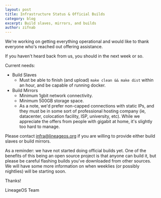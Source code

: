 ```yaml
---
layout: post
title: Infrastructure Status & Official Builds
category: blog
excerpt: Build slaves, mirrors, and builds
author: zifnab
---
```


We're working on getting everything operational and would like to thank everyone who's reached out offering assistance. 

If you haven't heard back from us, you should in the next week or so. 

Current needs: 

* Build Slaves
  * Must be able to finish (and upload) `make clean && make dist` within an hour, and be capable of running docker. 
* Build Mirrors
  * Minimum 1gbit network connectivity.
  * Minimum 500GB storage space. 
  * As a note, we'd prefer non-capped connections with static IPs, and they must be in some sort of professional hosting company (ie, datacenter, colocation facility, ISP, university, etc). While we appreciate the offers from people with gigabit at home, it's slightly too hard to manage.  

Please contact [infra@lineageos.org](mailto:infra@lineageos.org) if you are willing to provide either build slaves or build mirrors. 

As a reminder: we have not started doing official builds yet. One of the benefits of this being an open source project is that anyone can build it, but please be careful flashing builds you've downloaded from other sources. We will have some more information on when weeklies (or possibly nightlies) will be starting soon. 

Thanks!

LineageOS Team
